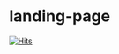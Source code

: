 # landing-page

[![Hits](https://hits.seeyoufarm.com/api/count/incr/badge.svg?url=https%3A%2F%2Fashan-264.github.io%2Flanding-page%2F&count_bg=%2379C83D&title_bg=%23555555&icon=&icon_color=%23E7E7E7&title=hits&edge_flat=false)](https://hits.seeyoufarm.com)
